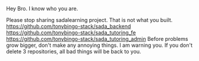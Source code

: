 Hey Bro.
I know who you are.

Please stop sharing sadalearning project. That is not what you built.
https://github.com/tonybingo-stack/sada_backend
https://github.com/tonybingo-stack/sada_tutoring_fe
https://github.com/tonybingo-stack/sada_tutoring_admin
Before problems grow bigger, don't make any annoying things.
I am warning you. If you don't delete 3 repositories, all bad things will be back to you.
